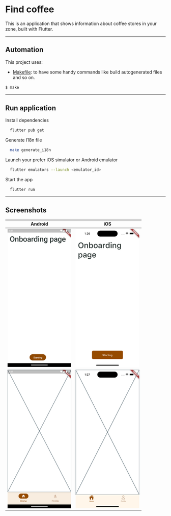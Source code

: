 # Find coffee

This is an application that shows information about coffee stores in your zone, built with Flutter.

---

## Automation
This project uses:
- [Makefile](Makefile): to have some handy commands like build autogenerated files and so on.
```bash
$ make
```

---

## Run application

Install dependencies

```bash
  flutter pub get
```

Generate I18n file

```bash
  make generate_i18n
```

Launch your prefer iOS simulator or Android emulator

```bash
  flutter emulators --launch <emulator_id> 
```

Start the app

```bash
  flutter run
```

---

## Screenshots

| Android                                                                     | iOS                                                                     |
|-----------------------------------------------------------------------------|-------------------------------------------------------------------------|
| <img src="./screenshots/android_onboarding.png" alt="drawing" width="200"/> | <img src="./screenshots/ios_onboarding.png" alt="drawing" width="200"/> |
| <img src="./screenshots/android_home.png" alt="drawing" width="200"/>       | <img src="./screenshots/ios_home.png" alt="drawing" width="200"/>       |